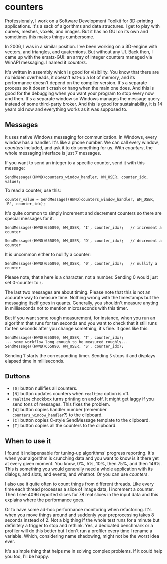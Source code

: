 # counters
Professionaly, I work on a Software Development Toolkit for 3D-printing applications. It's a sack of algorithms and data structures. I get to play with curves, meshes, voxels, and images. But it has no GUI on its own and sometimes this makes things cumbersome.

In 2006, I was in a similar position. I've been working on a 3D-engine with vectors, and triangles, and quaternions. But without any UI. Back then, I came up with the ersatz-GUI: an array of integer counters managed via WinAPI messaging. I named it *counters*.

It's written in assembly which is good for visibility. You know that there are no hidden overheads, it doesn't eat-up a lot of memory, and its performance doesn't depend on the compiler version. It's a separate process so it doesn't crash or hang when the main one does. And this is good for the debugging when you want your program to stop every now and then. It's a separate window so Windows manages the message query instead of some third-party broker. And this is good for sustainability, it is 14 years old now and everything works as it was supposed to. 

## Messages

It uses native Windows messaging for communication. In Windows, every window has a handler. It's like a phone number. We can call every window, *counters* included, and ask it to do something for us. With *counters*, the whole messaging interface is just 7 messages.

If you want to send an integer to a specific counter, send it with this message:

    SendMessage((HWND)counters_window_handler, WM_USER, counter_idx, value);

To read a counter, use this:

    counter_value = SendMessage((HWND)counters_window_handler, WM_USER, 'R', counter_idx);

It's quite common to simply increment and decrement counters so there are special messages for it.

    SendMessage((HWND)655890, WM_USER, 'I', counter_idx);   // increment a counter

    SendMessage((HWND)655890, WM_USER, 'D', counter_idx);   // decrement a counter

It is uncommon either to nullify a counter:

    SendMessage((HWND)655890, WM_USER, '0', counter_idx);   // nullify a counter
    
Please note, that `0` here is a character, not a number. Sending 0 would just set 0-counter to `i`.

The last two messages are about timing. Please note that this is not an accurate way to measure time. Nothing wrong with the timestamps but the messaging itself goes in quants. Generally, you shouldn't measure anyting in milliseconds not to mention microseconds with this timer.

But if you want some rough measurement, for instance, when you run an algorithm that runs for ten seconds and you want to check that it still runs for ten seconds after you change something, it's fine. It goes like this:

    SendMessage((HWND)655890, WM_USER, 'T', counter_idx);
    ... some workflow long enough to be measured roughly...
    SendMessage((HWND)655890, WM_USER, 'S', counter_idx);

Sending `T` starts the corresponding timer. Sending `S` stops it and displays elapsed time in milliseconds. 


## Buttons

* `[0]` button nullifies all counters.
* `[N]` button updates counters when `realtime` option is off.
*  `realtime` checkbox turns printing on and off. It might get laggy if you send tons of messages. This fixes the problem.
* `[W]` button copies handler number (remember `counters_window_handler`?) to the clipboard.
* `[C]` button copies C-style SendMessage template to the clipboard.
* `[T]` button copies all the counters to the clipboard.


## When to use it

I found it indispensable for tuning-up algorithms' progress reporting. It's when your algorithm is crunching data and you want to know is it there yet at every given moment. You know, 0%, 5%, 10%, then 75%, and then 146%. This is something you would generally need a whole application with its dialogs, and slots, and events, and whatnot. Or you can use *counters*.

I also use it quite often to count things from different threads. Like every time each thread processes a slice of image data, I increment a counter. Then I see 4096 reported slices for 78 real slices in the input data and this explains where the performance goes.

Or to have some ad-hoc performance monitoring when refactoring. It's when you move things around and suddenly your preprocessing takes 8 seconds instead of 2. Not a big thing if the whole test runs for a minute but definitely a trigger to stop and rethink. Yes, a dedicated benchmark or a profiler will do this better but I don't run a profiler every time I rename a variable. Which, considering name shadowing, might not be the worst idea ever.

It's a simple thing that helps me in solving complex problems. If it could help you too, I'll be happy.
